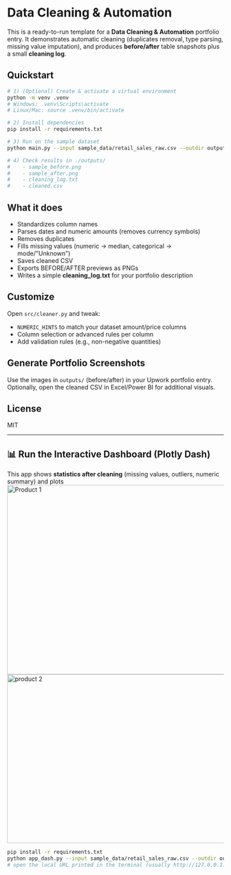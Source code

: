 # Data Cleaning & Automation 

This is a ready-to-run template for a **Data Cleaning & Automation** portfolio entry.
It demonstrates automatic cleaning (duplicates removal, type parsing, missing value imputation),
and produces **before/after** table snapshots plus a small **cleaning log**.

## Quickstart

```bash
# 1) (Optional) Create & activate a virtual environment
python -m venv .venv
# Windows: .venv\Scripts\activate
# Linux/Mac: source .venv/bin/activate

# 2) Install dependencies
pip install -r requirements.txt

# 3) Run on the sample dataset
python main.py --input sample_data/retail_sales_raw.csv --outdir outputs

# 4) Check results in ./outputs/
#    - sample_before.png
#    - sample_after.png
#    - cleaning_log.txt
#    - cleaned.csv
```

## What it does
- Standardizes column names
- Parses dates and numeric amounts (removes currency symbols)
- Removes duplicates
- Fills missing values (numeric → median, categorical → mode/"Unknown")
- Saves cleaned CSV
- Exports BEFORE/AFTER previews as PNGs
- Writes a simple **cleaning_log.txt** for your portfolio description

## Customize
Open `src/cleaner.py` and tweak:
- `NUMERIC_HINTS` to match your dataset amount/price columns
- Column selection or advanced rules per column
- Add validation rules (e.g., non-negative quantities)

## Generate Portfolio Screenshots
Use the images in `outputs/` (before/after) in your Upwork portfolio entry.
Optionally, open the cleaned CSV in Excel/Power BI for additional visuals.

## License
MIT


---
## 📊 Run the Interactive Dashboard (Plotly Dash)

This app shows **statistics after cleaning** (missing values, outliers, numeric summary) and plots
<img width="938" height="440" alt="Product 1 " src="https://github.com/user-attachments/assets/d383c34d-0410-4266-9c1c-6367dda6463f" />
<img width="959" height="392" alt="product 2" src="https://github.com/user-attachments/assets/51aa6970-4f61-4000-a402-4327b5af75a8" />



```bash
pip install -r requirements.txt
python app_dash.py --input sample_data/retail_sales_raw.csv --outdir outputs
# open the local URL printed in the terminal (usually http://127.0.0.1:8050)
```
